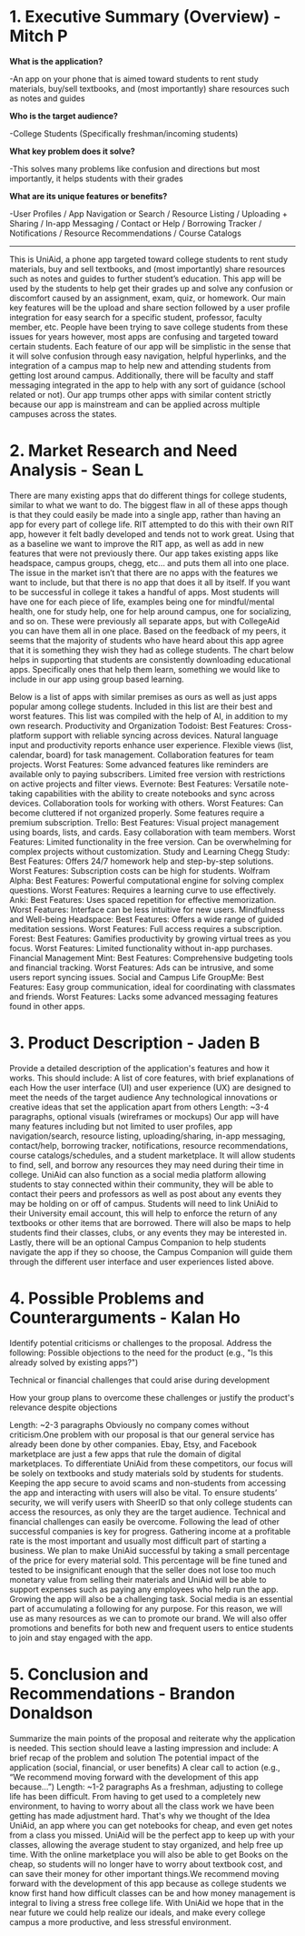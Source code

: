 
# 1. Executive Summary (Overview) - Mitch P

**What is the application?**

-An app on your phone that is aimed toward students to rent study materials, buy/sell textbooks, and (most importantly) share resources such as notes and guides

**Who is the target audience?**

-College Students (Specifically freshman/incoming students)

**What key problem does it solve?**

-This solves many problems like confusion and directions but most importantly, it helps students with their grades

**What are its unique features or benefits?**

-User Profiles / App Navigation or Search / Resource Listing / Uploading + Sharing / In-app Messaging / Contact or Help / Borrowing Tracker / Notifications / Resource Recommendations / Course Catalogs

---
This is UniAid, a phone app targeted toward college students to rent study materials, buy and sell textbooks,  and (most importantly) share resources such as notes and guides to further student’s education. This app will be used by the students to help get their grades up and solve any confusion or discomfort caused by an assignment, exam, quiz, or homework. Our main key features will be the upload and share section followed by a user profile integration for easy search for a specific student, professor, faculty member, etc. People have been trying to save college students from these issues for years however, most apps are confusing and targeted toward certain students. Each feature of our app will be simplistic in the sense that it will solve confusion through easy navigation, helpful hyperlinks, and the integration of a campus map to help new and attending students from getting lost around campus. Additionally, there will be faculty and staff messaging integrated in the app to help with any sort of guidance (school related or not). Our app trumps other apps with similar content strictly because our app is mainstream and can be applied across multiple campuses across the states.

# 2. Market Research and Need Analysis - Sean L
There are many existing apps that do different things for college students, similar to what we want to do. The biggest flaw in all of these apps though is that they could easily be made into a single app, rather than having an app for every part of college life. RIT attempted to do this with their own RIT app, however it felt badly developed and tends not to work great. Using that as a baseline we want to improve the RIT app, as well as add in new features that were not previously there. Our app takes existing apps like headspace, campus groups, chegg, etc… and puts them all into one place. The issue in the market isn’t that there are no apps with the features we want to include, but that there is no app that does it all by itself. If you want to be successful in college it takes a handful of apps. Most students will have one for each piece of life, examples being one for mindful/mental health, one for study help, one for help around campus, one for socializing, and so on. These were previously all separate apps, but with CollegeAid you can have them all in one place. 
Based on the feedback of my peers, it seems that the majority of students who have heard about this app agree that it is something they wish they had as college students. The chart below helps in supporting that students are consistently downloading educational apps. Specifically ones that help them learn, something we would like to include in our app using group based learning. 


Below is a list of apps with similar premises as ours as well as just apps popular among college students. Included in this list are their best and worst features. This list was compiled with the help of AI, in addition to my own research. 
Productivity and Organization
Todoist:
Best Features:
Cross-platform support with reliable syncing across devices.
Natural language input and productivity reports enhance user experience.
Flexible views (list, calendar, board) for task management.
Collaboration features for team projects.
Worst Features:
Some advanced features like reminders are available only to paying subscribers.
Limited free version with restrictions on active projects and filter views.
Evernote:
Best Features:
Versatile note-taking capabilities with the ability to create notebooks and sync across devices.
Collaboration tools for working with others.
Worst Features:
Can become cluttered if not organized properly.
Some features require a premium subscription.
Trello:
Best Features:
Visual project management using boards, lists, and cards.
Easy collaboration with team members.
Worst Features:
Limited functionality in the free version.
Can be overwhelming for complex projects without customization.
Study and Learning
Chegg Study:
Best Features:
Offers 24/7 homework help and step-by-step solutions.
Worst Features:
Subscription costs can be high for students.
Wolfram Alpha:
Best Features:
Powerful computational engine for solving complex questions.
Worst Features:
Requires a learning curve to use effectively.
Anki:
Best Features:
Uses spaced repetition for effective memorization.
Worst Features:
Interface can be less intuitive for new users.
Mindfulness and Well-being
Headspace:
Best Features:
Offers a wide range of guided meditation sessions.
Worst Features:
Full access requires a subscription.
Forest:
Best Features:
Gamifies productivity by growing virtual trees as you focus.
Worst Features:
Limited functionality without in-app purchases.
Financial Management
Mint:
Best Features:
Comprehensive budgeting tools and financial tracking.
Worst Features:
Ads can be intrusive, and some users report syncing issues.
Social and Campus Life
GroupMe:
Best Features:
Easy group communication, ideal for coordinating with classmates and friends.
Worst Features:
Lacks some advanced messaging features found in other apps.





# 3. Product Description - Jaden B
Provide a detailed description of the application's features and how it works. This should include:
A list of core features, with brief explanations of each
How the user interface (UI) and user experience (UX) are designed to meet the needs of the target audience
Any technological innovations or creative ideas that set the application apart from others
Length: ~3-4 paragraphs, optional visuals (wireframes or mockups)
Our app will have many features including but not limited to user profiles, app navigation/search,  resource listing, uploading/sharing, in-app messaging, contact/help, borrowing tracker, notifications, resource recommendations, course catalogs/schedules, and a student marketplace. It will allow students to find, sell, and borrow any resources they may need during their time in college. UniAid can also function as a social media platform allowing students to stay connected within their community, they will be able to contact their peers and professors as well as post about any events they may be holding on or off of campus. Students will need to link UniAid to their University email account, this will help to enforce the return of any textbooks or other items that are borrowed. There will also be maps to help students find their classes, clubs, or any events they may be interested in. Lastly, there will be an optional Campus Companion to help students navigate the app if they so choose, the Campus Companion will guide them through the different user interface and user experiences listed above.


# 4. Possible Problems and Counterarguments - Kalan Ho
Identify potential criticisms or challenges to the proposal. Address the following:
Possible objections to the need for the product (e.g., "Is this already solved by existing apps?")

Technical or financial challenges that could arise during development

How your group plans to overcome these challenges or justify the product's relevance despite objections

Length: ~2-3 paragraphs 
	Obviously no company comes without criticism.One problem with our proposal is that our general service has already been done by other companies. Ebay, Etsy, and Facebook marketplace are just a few apps that rule the domain of digital marketplaces. To differentiate UniAid from these competitors, our focus will be solely on textbooks and study materials sold by students for students. Keeping the app secure to avoid scams and non-students from accessing the app and interacting with users will also be vital. To ensure students’ security, we will verify users with SheerID so that only college students can access the resources, as only they are the target audience. 
	Technical and financial challenges can easily be overcome. Following the lead of other successful companies is key for progress. Gathering income at a profitable rate is the most important and usually most difficult part of starting a business. We plan to make UniAid successful by taking a small percentage of the price for every material sold. This percentage will be fine tuned and tested to be insignificant enough that the seller does not lose too much monetary value from selling their materials and UniAid will be able to support expenses such as paying any employees who help run the app. Growing the app will also be a challenging task. Social media is an essential part of accumulating a following for any purpose. For this reason, we will use as many resources as we can to promote our brand. We will also offer promotions and benefits for both new and frequent users to entice students to join and stay engaged with the app.

# 5. Conclusion and Recommendations - Brandon Donaldson
Summarize the main points of the proposal and reiterate why the application is needed. This section should leave a lasting impression and include:
A brief recap of the problem and solution
The potential impact of the application (social, financial, or user benefits)
A clear call to action (e.g., “We recommend moving forward with the development of this app because…”)
Length: ~1-2 paragraphs
As a freshman, adjusting to college life has been difficult. From having to get used to a completely new environment, to having to worry about all the class work we have been getting has made adjustment hard. That's why we thought of the Idea UniAid, an app where you can get notebooks for cheap, and even get notes from a class you missed. UniAid will be the perfect app to keep up with your classes, allowing the average student to stay organized, and help free up time. With the online marketplace you will also be able to get Books on the cheap, so students will no longer have to worry about textbook cost, and can save their money for other important things.We recommend moving forward with the development of this app because as college students we know first hand how difficult classes can be and how money management is integral to living a stress free college life. With UniAid we hope that in the near future we could help realize our ideals, and make every college campus a more productive, and less stressful environment.
